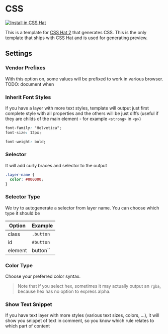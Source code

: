 # CSS

[![Install in CSS Hat](http://img.shields.io/badge/install-to%20CSS%20Hat-blue.svg)](http://addons.csshat.com/?install=csshat/language-css)

This is a template for [CSS Hat 2](https://csshat.com/) that generates CSS. This is the only template that ships with CSS Hat and is used for generating preview.

## Settings

### Vendor Prefixes

With this option on, some values will be prefixed to work in various browser. TODO: document when

### Inherit Font Styles

If you have a layer with more text styles, template will output just first complete style with all properties and the others will be just diffs (useful if they are childs of the main element - for example `<strong>` in `<p>`)

```css
font-family: "Helvetica";
font-size: 12px;

font-weight: bold;
```

### Selector

It will add curly braces and selector to the output

```css
.layer-name {
  color: #000000;
}
```

<!--### SelectorTextStyle

You can choose text style
-->

### Selector Type

We try to autogenerate a selector from layer name. You can choose which type it should be

| Option | Example |
| ------ | ------- |
| class | `.button` |
| id | `#button` |
| element | button`` |

### Color Type

Choose your preferred color syntax. 

> Note that if you select hex, sometimes it may actually output an `rgba`, because hex has no option to express alpha.

### Show Text Snippet

If you have text layer with more styles (various text sizes, colors, …), it will show you snippet of text in comment, so you know which rule relates to which part of content
